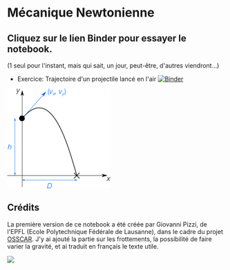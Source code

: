 # Mécanique Newtonienne

## Cliquez sur le lien Binder pour essayer le notebook.
(1 seul pour l'instant, mais qui sait, un jour, peut-être, d'autres viendront...)

- Exercice: Trajectoire d'un projectile lancé en l'air
[![Binder](https://mybinder.org/badge_logo.svg)](https://mybinder.org/v2/gh/nathraim/Classical-Mechanics/master?urlpath=%2Fapps%2Fnotebooks%2Fprojectile-notebook.ipynb)

![Alt text](images/explanation.png?raw=true "Title")

## Crédits

La première version de ce notebook a été créée par Giovanni Pizzi, de l'EPFL (Ecole Polytechnique Fédérale de Lausanne), dans le cadre du projet [OSSCAR](http://www.osscar.org).
J'y ai ajouté la partie sur les frottements, la possibilité de faire varier la gravité, et ai traduit en français le texte utile.

<img src='http://www.osscar.org/wp-content/uploads/2019/03/OSSCAR-logo.png' width='230'>
